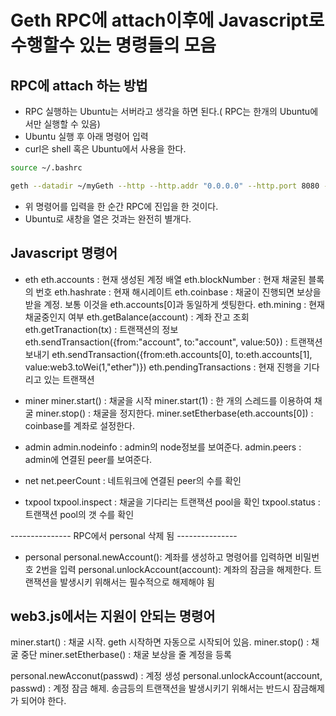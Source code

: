 # Geth RPC에 attach이후에 Javascript로 수행할수 있는 명령들의 모음

## RPC에 attach 하는 방법

- RPC 실행하는 Ubuntu는 서버라고 생각을 하면 된다.( RPC는 한개의 Ubuntu에서만 실행할 수 있음)
- Ubuntu 실행 후 아래 명령어 입력
- curl은 shell 혹은 Ubuntu에서 사용을 한다.

```sh
source ~/.bashrc
```

```sh
geth --datadir ~/myGeth --http --http.addr "0.0.0.0" --http.port 8080 --http.corsdomain "*" --ws --ws.port 8082 --ws.addr "0.0.0.0" --ws.origins "*" --http.api "admin,miner,txpool,web3,personal,eth,net" --allow-insecure-unlock --syncmode full --networkid 1337 console
```

- 위 명령어를 입력을 한 순간 RPC에 진입을 한 것이다.
- Ubuntu로 새창을 열은 것과는 완전히 별개다.

## Javascript 명령어

- eth
  eth.accounts : 현재 생성된 계정 배열
  eth.blockNumber : 현재 채굴된 블록의 번호
  eth.hashrate : 현재 해시레이트
  eth.coinbase : 채굴이 진행되면 보상을 받을 계정. 보통 이것을 eth.accounts[0]과 동일하게 셋팅한다.
  eth.mining : 현재 채굴중인지 여부
  eth.getBalance(account) : 계좌 잔고 조회
  eth.getTranaction(tx) : 트랜잭션의 정보
  eth.sendTransaction({from:"account", to:"account", value:50}) : 트랜잭션 보내기
  eth.sendTransaction({from:eth.accounts[0], to:eth.accounts[1], value:web3.toWei(1,"ether")})
  eth.pendingTransactions : 현재 진행을 기다리고 있는 트랜잭션

- miner
  miner.start() : 채굴을 시작
  miner.start(1) : 한 개의 스레드를 이용하여 채굴
  miner.stop() : 채굴을 정지한다.
  miner.setEtherbase(eth.accounts[0]) : coinbase를 계좌로 설정한다.

- admin
  admin.nodeinfo : admin의 node정보를 보여준다.
  admin.peers : admin에 연결된 peer를 보여준다.

- net
  net.peerCount : 네트워크에 연결된 peer의 수를 확인

- txpool
  txpool.inspect : 채굴을 기다리는 트랜잭션 pool을 확인
  txpool.status : 트랜잭션 pool의 갯 수를 확인

--------------- RPC에서 personal 삭제 됨 ---------------

- personal
  personal.newAccount(): 계좌를 생성하고 명령어를 입력하면 비밀번호 2번을 입력
  personal.unlockAccount(account): 계좌의 잠금을 해제한다. 트랜잭션을 발생시키 위해서는 필수적으로 해제해야 됨

## web3.js에서는 지원이 안되는 명령어

miner.start() : 채굴 시작. geth 시작하면 자동으로 시작되어 있음.
miner.stop() : 채굴 중단
miner.setEtherbase() : 채굴 보상을 줄 계정을 등록

personal.newAcconut(passwd) : 계정 생성
personal.unlockAccount(account, passwd) : 계정 잠금 해제. 송금등의 트랜잭션을 발생시키기 위해서는 반드시 잠금해제가 되어야 한다.
